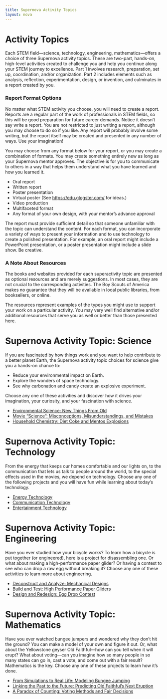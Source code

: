 ```yaml
---
title: Supernova Activity Topics
layout: nova
---
```


# Activity Topics

Each STEM field—science, technology, engineering, mathematics—offers a choice of three Supernova activity topics. These are two-part, hands-on, high-level activities created to challenge you and help you continue along your STEM journey to excellence. Part 1 involves research, preparation, set up, coordination, and/or organization. Part 2 includes elements such as analysis, reflection, experimentation, design, or invention, and culminates in a report created by you.

### Report Format Options

No matter what STEM activity you choose, you will need to create a report. Reports are a regular part of the work of professionals in STEM fields, so this will be good preparation for future career demands. Notice it doesn’t say write a report. You are not restricted to just writing a report, although you may choose to do so if you like. Any report will probably involve some writing, but the report itself may be created and presented in any number of ways. Use your imagination!

You may choose from any format below for your report, or you may create a combination of formats. You may create something entirely new as long as your Supernova mentor approves. The objective is for you to communicate to others in a way that helps them understand what you have learned and how you learned it.

* Oral report
* Written report
* Poster presentation
* Virtual poster (See https://edu.glogster.com/ for ideas.)
* Video production
* Multifaceted format
* Any format of your own design, with your mentor’s advance approval

The report must provide sufficient detail so that someone unfamiliar with the topic can understand the content. For each format, you can incorporate a variety of ways to present your information and to use technology to create a polished presentation. For example, an oral report might include a PowerPoint presentation, or a poster presentation might include a slide show. Be creative.

### A Note About Resources

The books and websites provided for each superactivity topic are presented as optional resources and are merely suggestions. In most cases, they are not crucial to the corresponding activities. The Boy Scouts of America makes no guarantee that they will be available in local public libraries, from booksellers, or online.

The resources represent examples of the types you might use to support your work on a particular activity. You may very well find alternative and/or additional resources that serve you as well or better than those presented here.

# Supernova Activity Topic: Science

If you are fascinated by how things work and you want to help contribute to a better planet Earth, the Supernova activity topic choices for science give you a hands-on chance to:

* Reduce your environmental impact on Earth.
* Explore the wonders of space technology.
* See why carbonation and candy create an explosive experiment.

Choose any one of these activities and discover how it drives your imagination, your curiosity, and your fascination with science.

* [Environmental Science: New Things From Old](environmental-science/)
* [Movie “Science”: Misconceptions, Misunderstandings, and Mistakes](movie-science/)
* [Household Chemistry: Diet Coke and Mentos Explosions](diet-coke-and-mentos/)

# Supernova Activity Topic: Technology

From the energy that keeps our homes comfortable and our lights on, to the communication that lets us talk to people around the world, to the special effects used in the movies, we depend on technology. Choose any one of the following projects and you will have fun while learning about today’s technology.

* [Energy Technology](energy-technology/)
* [Communication Technology](communication-technology/)
* [Entertainment Technology](entertainment-technology/)

# Supernova Activity Topic: Engineering

Have you ever studied how your bicycle works? To learn how a bicycle is put together (or engineered), here is a project for disassembling one. Or what about making a high-performance paper glider? Or having a contest to see who can drop a raw egg without breaking it? Choose any one of these activities to learn more about engineering.

* [Deconstruct and Analyze: Mechanical Designs](mechanical-designs/)
* [Build and Test: High Performance Paper Gliders](paper-gliders/)
* [Design and Redesign: Egg Drop Contest](egg-drop/)

# Supernova Activity Topic: Mathematics

Have you ever watched bungee jumpers and wondered why they don’t hit the ground? You can make a model of your own and figure it out. Or, what about the Yellowstone geyser Old Faithful—how can you tell when it will erupt? What about voting—can you imagine how so many people in so many states can go in, cast a vote, and come out with a fair result? Mathematics is the key. Choose any one of these projects to learn how it’s done.

* [From Simulations to Real Life: Modeling Bungee Jumping](bungee-jumping/)
* [Linking the Past to the Future: Predicting Old Faithful’s Next Eruption](old-faithful/)
* [A Paradox of Counting: Voting Methods and Fair Decisions](voting-methods/)
